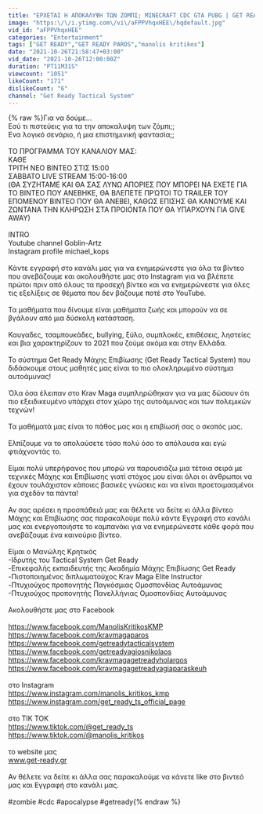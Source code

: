 ```yaml
---
title: "ΕΡΧΕΤΑΙ Η ΑΠΟΚΑΛΥΨΗ ΤΩΝ ΖΟΜΠΙ; MINECRAFT CDC GTA PUBG | GET READY TACTICAL SYSTEM"
image: "https:\/\/i.ytimg.com\/vi\/aFPPVhqxHEE\/hqdefault.jpg"
vid_id: "aFPPVhqxHEE"
categories: "Entertainment"
tags: ["GET READY","GET READY PAROS","manolis kritikos"]
date: "2021-10-26T21:58:47+03:00"
vid_date: "2021-10-26T12:00:00Z"
duration: "PT11M31S"
viewcount: "1051"
likeCount: "171"
dislikeCount: "6"
channel: "Get Ready Tactical System"
---
```

{% raw %}Για να δούμε...<br />Εσύ τι πιστεύεις για τα την αποκαλυψη των ζόμπι;;<br />Ενα λογικό σενάριο, ή μια επιστημινική φαντασία;; <br /><br />ΤΟ ΠΡΟΓΡΑΜΜΑ ΤΟΥ ΚΑΝΑΛΙΟΥ ΜΑΣ:<br />ΚΑΘΕ<br />ΤΡΙΤΗ ΝΕΟ ΒΙΝΤΕΟ ΣΤΙΣ 15:00<br />ΣΑΒΒΑΤΟ LIVE STREAM 15:00-16:00<br />(ΘΑ ΣΥΖΗΤΑΜΕ ΚΑΙ ΘΑ ΣΑΣ ΛΥΝΩ ΑΠΟΡΙΕΣ ΠΟΥ ΜΠΟΡΕΙ ΝΑ ΕΧΕΤΕ ΓΙΑ ΤΟ ΒΙΝΤΕΟ ΠΟΥ ΑΝΕΒΗΚΕ, ΘΑ ΒΛΕΠΕΤΕ ΠΡΏΤΟΙ ΤΟ TRAILER ΤΟΥ ΕΠΟΜΕΝΟΥ ΒΙΝΤΕΟ ΠΟΥ ΘΑ ΑΝΕΒΕΙ, ΚΑΘΩΣ ΕΠΙΣΗΣ ΘΑ ΚΑΝΟΥΜΕ ΚΑΙ ΖΩΝΤΑΝΑ ΤΗΝ ΚΛΗΡΩΣΗ ΣΤΑ ΠΡΟΙΟΝΤΑ ΠΟΥ ΘΑ ΥΠΑΡΧΟΥΝ ΓΙΑ GIVE AWAY)<br /><br />INTRO<br />Youtube channel Goblin-Artz <br />Instagram profile michael_kops<br /><br />Κάντε εγγραφή στο κανάλι μας για να ενημερώνεστε για όλα τα βίντεο που ανεβάζουμε και ακολουθήστε μας στο Instagram για να βλέπετε πρώτοι πριν από όλους τα προσεχή βίντεο και να ενημερώνεστε για όλες τις εξελίξεις σε θέματα που δεν βάζουμε ποτέ στο YouTube. <br /><br />Τα μαθήματα που δίνουμε είναι μαθήματα ζωής και μπορούν να σε βγάλουν από μια δύσκολη κατάσταση.<br /><br />Καυγαδες, τσαμπουκάδες, bullying, ξύλο, συμπλοκές, επιθέσεις, ληστείες και βια χαρακτηρίζουν το 2021 που ζούμε ακόμα και στην Ελλάδα.<br /><br />Το σύστημα Get Ready Μάχης Επιβίωσης (Get Ready Tactical System) που διδάσκουμε στους μαθητές μας είναι το πιο ολοκληρωμένο σύστημα αυτοάμυνας!<br /><br />Όλα όσα έλειπαν στο Krav Maga συμπληρώθηκαν για να μας δώσουν ότι πιο εξειδικευμένο υπάρχει στον χώρο της αυτοάμυνας και των πολεμικών τεχνών!<br /><br />Τα μαθήματά μας είναι το πάθος μας και η επιβίωσή σας ο σκοπός μας.<br /><br />Ελπίζουμε να το απολαύσετε τόσο πολύ όσο το απόλαυσα και εγώ φτιάχνοντάς το.<br /><br />Είμαι πολύ υπερήφανος που μπορώ να παρουσιάζω μια τέτοια σειρά με τεχνικές Μάχης και Επιβίωσης γιατί στόχος μου είναι όλοι οι άνθρωποι να έχουν τουλάχιστον κάποιες βασικές γνώσεις και να είναι προετοιμασμένοι για σχεδόν τα πάντα!<br /><br />Αν σας αρέσει η προσπάθειά μας και θέλετε να δείτε κι άλλα βίντεο Μάχης και Επιβίωσης σας παρακαλούμε πολύ κάντε Εγγραφή στο κανάλι μας και ενεργοποιήστε το καμπανάκι για να ενημερώνεστε κάθε φορά που ανεβάζουμε ένα καινούριο βίντεο.<br /><br />Είμαι ο Μανώλης Κρητικός <br />-Ιδρυτής του Tactical System Get Ready<br />-Επικεφαλής εκπαιδευτής της Ακαδημία Μάχης Επιβίωσης Get Ready<br />-Πιστοποιημένος διπλωματούχος Krav Maga Elite Instructor <br />-Πτυχιούχος προπονητής Παγκόσμιας Ομοσπονδίας Αυτοάμυνας<br />-Πτυχιούχος προπονητής Πανελλήνιας Ομοσπονδίας Αυτοάμυνας<br /><br />Ακολουθήστε μας στο Facebook<br /><br /><a rel="nofollow" target="blank" href="https://www.facebook.com/ManolisKritikosKMP">https://www.facebook.com/ManolisKritikosKMP</a><br /><a rel="nofollow" target="blank" href="https://www.facebook.com/kravmagaparos">https://www.facebook.com/kravmagaparos</a><br /><a rel="nofollow" target="blank" href="https://www.facebook.com/getreadytacticalsystem">https://www.facebook.com/getreadytacticalsystem</a><br /><a rel="nofollow" target="blank" href="https://www.facebook.com/getreadyagiosnikolaos">https://www.facebook.com/getreadyagiosnikolaos</a><br /><a rel="nofollow" target="blank" href="https://www.facebook.com/kravmagagetreadyholargos">https://www.facebook.com/kravmagagetreadyholargos</a><br /><a rel="nofollow" target="blank" href="https://www.facebook.com/kravmagagetreadyagiaparaskeuh">https://www.facebook.com/kravmagagetreadyagiaparaskeuh</a><br /><br />στο Instagram<br /><a rel="nofollow" target="blank" href="https://www.instagram.com/manolis_kritikos_kmp">https://www.instagram.com/manolis_kritikos_kmp</a><br /><a rel="nofollow" target="blank" href="https://www.instagram.com/get_ready_ts_official_page">https://www.instagram.com/get_ready_ts_official_page</a><br /><br />στο TIK TOK<br /><a rel="nofollow" target="blank" href="https://www.tiktok.com/@get_ready_ts">https://www.tiktok.com/@get_ready_ts</a><br /><a rel="nofollow" target="blank" href="https://www.tiktok.com/@manolis_kritikos">https://www.tiktok.com/@manolis_kritikos</a><br /><br />το website μας <br />www.get-ready.gr<br /><br />Αν θέλετε να δείτε κι άλλα σας παρακαλούμε να κάνετε like στο βιντεό μας και Εγγραφή στο κανάλι μας.<br /><br />#zombie #cdc #apocalypse #getready{% endraw %}
